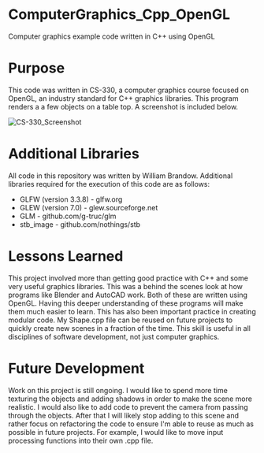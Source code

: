 # ComputerGraphics_Cpp_OpenGL
Computer graphics example code written in C++ using OpenGL

# Purpose
This code was written in CS-330, a computer graphics course focused on OpenGL, an industry standard for C++ graphics libraries.  This program renders a a few objects on a table top.  A screenshot is included below.

![CS-330_Screenshot](https://user-images.githubusercontent.com/31283921/221336913-85d96402-1c60-42c1-b334-e1d0bb2aebd9.jpg)

# Additional Libraries
All code in this repository was written by William Brandow.  Additional libraries required for the execution of this code are as follows:
 - GLFW (version 3.3.8) - glfw.org
 - GLEW (version 7.0) - glew.sourceforge.net
 - GLM - github.com/g-truc/glm
 - stb_image - github.com/nothings/stb
 
 # Lessons Learned
 This project involved more than getting good practice with C++ and some very useful graphics libraries.  This was a behind the scenes look at how programs like Blender and AutoCAD work.  Both of these are written using OpenGL.  Having this deeper understanding of these programs will make them much easier to learn. 
 This has also been important practice in creating modular code.  My Shape.cpp file can be reused on future projects to quickly create new scenes in a fraction of the time.  This skill is useful in all disciplines of software development, not just computer graphics.
 
 # Future Development
Work on this project is still ongoing.  I would like to spend more time texturing the objects and adding shadows in order to make the scene more realistic.  I would also like to add code to prevent the camera from passing through the objects.  After that I will likely stop adding to this scene and rather focus on refactoring the code to ensure I'm able to reuse as much as possible in future projects.  For example, I would like to move input processing functions into their own .cpp file.  
 
 
 
